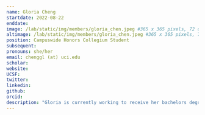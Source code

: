 ```yaml
---
name: Gloria Cheng
startdate: 2022-08-22
enddate:
image: /lab/static/img/members/gloria_chen.jpeg #365 x 365 pixels, 72 dpi, JPG
altimage: /lab/static/img/members/gloria_chen.jpeg #365 x 365 pixels, 72 dpi, JPG
position: Campuswide Honors Collegium Student
subsequent:
pronouns: she/her
email: chenggl (at) uci.edu
scholar:
website:
UCSF:
twitter: 
linkedin: 
github: 
orcid:
description: "Gloria is currently working to receive her bachelors degree in Cognitive Sciences at UC Irvine. Her research interests focus on how people make decisions to optimize reward based on their memory of previous decisions. In the outside world, Gloria enjoys baking new recipes and spending time with her cat, Oligarchy."
---
```

